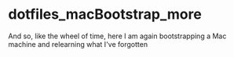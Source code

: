 # dotfiles_macBootstrap_more
And so, like the wheel of time, here I am again bootstrapping a Mac machine and relearning what I've forgotten 
